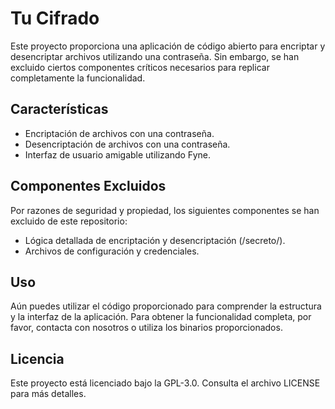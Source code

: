 # Tu Cifrado

Este proyecto proporciona una aplicación de código abierto para encriptar y desencriptar archivos utilizando una contraseña. Sin embargo, se han excluido ciertos componentes críticos necesarios para replicar completamente la funcionalidad.

## Características

- Encriptación de archivos con una contraseña.
- Desencriptación de archivos con una contraseña.
- Interfaz de usuario amigable utilizando Fyne.

## Componentes Excluidos

Por razones de seguridad y propiedad, los siguientes componentes se han excluido de este repositorio:
- Lógica detallada de encriptación y desencriptación (/secreto/).
- Archivos de configuración y credenciales.

## Uso

Aún puedes utilizar el código proporcionado para comprender la estructura y la interfaz de la aplicación. Para obtener la funcionalidad completa, por favor, contacta con nosotros o utiliza los binarios proporcionados.

## Licencia

Este proyecto está licenciado bajo la GPL-3.0. Consulta el archivo LICENSE para más detalles.
